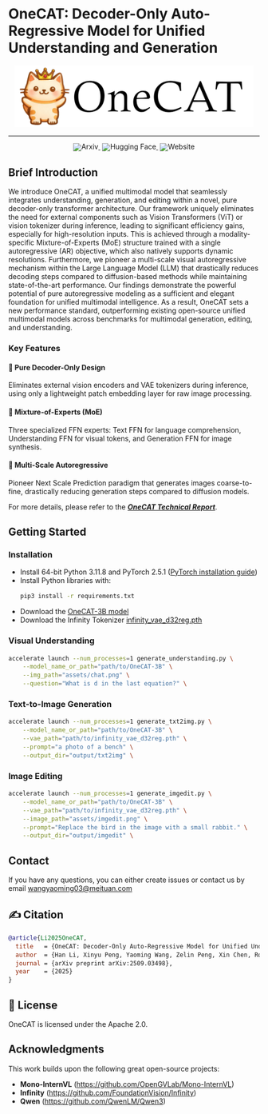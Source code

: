 # OneCAT: Decoder-Only Auto-Regressive Model for Unified Understanding and Generation

<div align="center">
  <img src="assets/banner.png" width="480" alt="onecat" />
</div>
<hr>

<div align="center" style="line-height: 1;">
  <a href="https://arxiv.org/abs/2509.03498" target="_blank" style="margin: 2px;">
    <img alt="Arxiv" src="https://img.shields.io/badge/OneCAT-Paper-red?logo=arxiv&logoColor=red"  fill-opacity="1" style="display: inline-block; vertical-align: middle;"/>
  </a>
  <a href="https://huggingface.co/onecat-ai/OneCAT-3B" target="_blank" style="margin: 2px;">
    <img alt="Hugging Face" src="https://img.shields.io/badge/%F0%9F%A4%97%20OneCAT-Model-yellow" style="display: inline-block; vertical-align: middle;"/>
  </a>
  <a href="https://onecat-ai.github.io/" target="_blank" style="margin: 2px;">
    <img alt="Website" src="https://img.shields.io/badge/OneCAT-Website-0A66C2?logo=safari&logoColor=white" style="display: inline-block; vertical-align: middle;"/>
  </a>
</div>




## Brief Introduction
We introduce OneCAT, a unified multimodal model that seamlessly integrates understanding, generation, and editing within a novel, pure decoder-only transformer architecture. Our framework uniquely eliminates the need for external components such as Vision Transformers (ViT) or vision tokenizer during inference, leading to significant efficiency gains, especially for high-resolution
inputs. This is achieved through a modality-specific Mixture-of-Experts (MoE) structure trained with a single autoregressive (AR) objective, which also natively supports dynamic resolutions. Furthermore, we pioneer a multi-scale visual autoregressive mechanism within the Large Language Model (LLM) that drastically reduces decoding steps compared to diffusion-based methods while maintaining state-of-the-art performance. Our findings demonstrate the powerful potential of pure autoregressive modeling as a sufficient and elegant foundation for unified multimodal intelligence. As a result, OneCAT sets a new performance standard, outperforming existing open-source unified multimodal models across benchmarks for multimodal generation, editing, and understanding.

### Key Features

#### 🌟 Pure Decoder-Only Design

Eliminates external vision encoders and VAE tokenizers during inference, using only a lightweight patch embedding layer for raw image processing.


#### 🌟 Mixture-of-Experts (MoE)

Three specialized FFN experts: Text FFN for language comprehension, Understanding FFN for visual tokens, and Generation FFN for image synthesis.

#### 🌟 Multi-Scale Autoregressive
Pioneer Next Scale Prediction paradigm that generates images coarse-to-fine, drastically reducing generation steps compared to diffusion models.

For more details, please refer to the [***OneCAT Technical Report***](https://arxiv.org/abs/2509.03498).



## Getting Started

### Installation

- Install 64-bit Python 3.11.8 and PyTorch 2.5.1 ([PyTorch installation guide](https://pytorch.org))
- Install Python libraries with:  
  ```bash
  pip3 install -r requirements.txt
  ```
- Download the [OneCAT-3B model](https://huggingface.co/onecat-ai/OneCAT-3B)
- Download the Infinity Tokenizer [infinity_vae_d32reg.pth](https://huggingface.co/FoundationVision/Infinity/resolve/main/infinity_vae_d32reg.pth?download=true) 


### Visual Understanding

```bash
accelerate launch --num_processes=1 generate_understanding.py \
    --model_name_or_path="path/to/OneCAT-3B" \
    --img_path="assets/chat.png" \
    --question="What is d in the last equation?" \
```

### Text-to-Image Generation

```bash
accelerate launch --num_processes=1 generate_txt2img.py \
    --model_name_or_path="path/to/OneCAT-3B" \
    --vae_path="path/to/infinity_vae_d32reg.pth" \
    --prompt="a photo of a bench" \
    --output_dir="output/txt2img" \
```

### Image Editing

```bash
accelerate launch --num_processes=1 generate_imgedit.py \
    --model_name_or_path="path/to/OneCAT-3B" \
    --vae_path="path/to/infinity_vae_d32reg.pth" \
    --image_path="assets/imgedit.png" \
    --prompt="Replace the bird in the image with a small rabbit." \
    --output_dir="output/imgedit" \
```


## Contact
If you have any questions, you can either create issues or contact us by email wangyaoming03@meituan.com


## ✍️ Citation

```bibtex
@article{Li2025OneCAT,
  title   = {OneCAT: Decoder-Only Auto-Regressive Model for Unified Understanding and Generation},
  author  = {Han Li, Xinyu Peng, Yaoming Wang, Zelin Peng, Xin Chen, Rongxiang Weng, Jingang Wang, Xunliang Cai, Wenrui Dai, Hongkai Xiong},
  journal = {arXiv preprint arXiv:2509.03498},
  year    = {2025}
}
```

## 📜 License
OneCAT is licensed under the Apache 2.0.

## Acknowledgments

This work builds upon the following great open-source projects:
- **Mono-InternVL** (https://github.com/OpenGVLab/Mono-InternVL)
- **Infinity** (https://github.com/FoundationVision/Infinity)
- **Qwen** (https://github.com/QwenLM/Qwen3)

